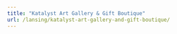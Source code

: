 ```yaml
---
title: "Katalyst Art Gallery & Gift Boutique"
url: /lansing/katalyst-art-gallery-and-gift-boutique/
---
```

